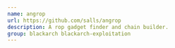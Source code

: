 ```yaml
---
name: angrop
url: https://github.com/salls/angrop
description: A rop gadget finder and chain builder.
group: blackarch blackarch-exploitation
---
```

